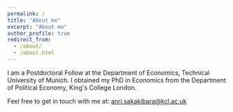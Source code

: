 ```yaml
---
permalink: /
title: "About me"
excerpt: "About me"
author_profile: true
redirect_from: 
  - /about/
  - /about.html
---
```


I am a Postdoctoral Follow at the Department of Economics, Technical University of Munich. I obtained my PhD in Economics from the Department of Political Economy, King's College London. 

Feel free to get in touch with me at: anri.sakakibara@kcl.ac.uk 
